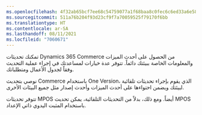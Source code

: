 ```yaml
---
ms.openlocfilehash: 4f32ab65bcf7ee68c54759077a1f68baa8c0fec6c6ed33a6e58ebb20b2eaaa8c
ms.sourcegitcommit: 511a76b204f93d23cf9f7a70059525f79170f6bb
ms.translationtype: HT
ms.contentlocale: ar-SA
ms.lasthandoff: 08/11/2021
ms.locfileid: "7060671"
---
```

تمكنك تحديثات Dynamics 365 Commerce من الحصول على أحدث الميزات والمعلومات الخاصة ببيئتك دائماً. تتوفر عدة خيارات لمساعدتك في إجراء عملية التحديث وفقاً لجدول الأعمال ومتطلباتك. 

نوصي بتحديث Commerce باستخدام One Version، الذي يقوم بإجراء تحديثات تلقائية لبيئتك ويضمن احتواءها على أحدث الميزات وأحدث إصدار مثل جميع البيئات الأخرى. 

تتوفر تحديثات MPOS أيضاً. ومع ذلك، بدلاً من التحديثات التلقائية، يمكن تحديث MPOS باستخدام المثبت اليدوي ذاتي الإعداد.
